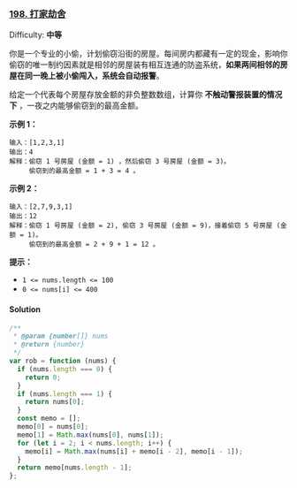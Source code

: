 ### [198\. 打家劫舍](https://leetcode-cn.com/problems/house-robber/)

Difficulty: **中等**

你是一个专业的小偷，计划偷窃沿街的房屋。每间房内都藏有一定的现金，影响你偷窃的唯一制约因素就是相邻的房屋装有相互连通的防盗系统，**如果两间相邻的房屋在同一晚上被小偷闯入，系统会自动报警**。

给定一个代表每个房屋存放金额的非负整数数组，计算你 **不触动警报装置的情况下** ，一夜之内能够偷窃到的最高金额。

**示例 1：**

```
输入：[1,2,3,1]
输出：4
解释：偷窃 1 号房屋 (金额 = 1) ，然后偷窃 3 号房屋 (金额 = 3)。
     偷窃到的最高金额 = 1 + 3 = 4 。
```

**示例 2：**

```
输入：[2,7,9,3,1]
输出：12
解释：偷窃 1 号房屋 (金额 = 2), 偷窃 3 号房屋 (金额 = 9)，接着偷窃 5 号房屋 (金额 = 1)。
     偷窃到的最高金额 = 2 + 9 + 1 = 12 。
```

**提示：**

- `1 <= nums.length <= 100`
- `0 <= nums[i] <= 400`

#### Solution

```javascript
/**
 * @param {number[]} nums
 * @return {number}
 */
var rob = function (nums) {
  if (nums.length === 0) {
    return 0;
  }
  if (nums.length === 1) {
    return nums[0];
  }
  const memo = [];
  memo[0] = nums[0];
  memo[1] = Math.max(nums[0], nums[1]);
  for (let i = 2; i < nums.length; i++) {
    memo[i] = Math.max(nums[i] + memo[i - 2], memo[i - 1]);
  }
  return memo[nums.length - 1];
};
```
